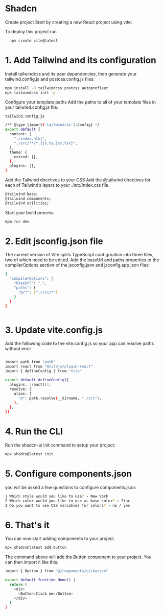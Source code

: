 
# Shadcn

Create project
Start by creating a new React project using vite:





 To deploy this project run

```bash
  npm create vite@latest
```

# 1. Add Tailwind and its configuration

Install tailwindcss and its peer dependencies, then generate your tailwind.config.js and postcss.config.js files:

```bash
npm install -D tailwindcss postcss autoprefixer
npx tailwindcss init -p

```
Configure your template paths
Add the paths to all of your template files in your tailwind.config.js file.
```bash
tailwind.config.js

/** @type {import('tailwindcss').Config} */
export default {
  content: [
    "./index.html",
    "./src/**/*.{js,ts,jsx,tsx}",
  ],
  theme: {
    extend: {},
  },
  plugins: [],
}
```

Add the Tailwind directives to your CSS
Add the @tailwind directives for each of Tailwind’s layers to your ./src/index.css file.

```bash
@tailwind base;
@tailwind components;
@tailwind utilities;

```

Start your build process
```bash
npm run dev

```
# 2. Edit jsconfig.json file
The current version of Vite splits TypeScript configuration into three files, two of which need to be edited. Add the baseUrl and paths properties to the compilerOptions section of the jsconfig.json and jsconfig.app.json files:

```bash
{
  "compilerOptions": {
    "baseUrl": ".",
    "paths": {
      "@/*": ["./src/*"]
    }
  }
}



```
# 3. Update vite.config.js
Add the following code to the vite.config.js so your app can resolve paths without error

```bash

import path from "path"
import react from "@vitejs/plugin-react"
import { defineConfig } from "vite"

export default defineConfig({
  plugins: [react()],
  resolve: {
    alias: {
      "@": path.resolve(__dirname, "./src"),
    },
  },
})

```
# 4. Run the CLI
Run the shadcn-ui init command to setup your project:

```bash
npx shadcn@latest init


```

# 5. Configure components.json
you will be asked a few questions to configure components.json:

```bash
1 Which style would you like to use? › New York
2 Which color would you like to use as base color? › Zinc
3 Do you want to use CSS variables for colors? › no / yes


```

# 6. That's it
You can now start adding components to your project.

```bash
npx shadcn@latest add button

```
The command above will add the Button component to your project. You can then import it like this:
```bash
import { Button } from "@/components/ui/button"

export default function Home() {
  return (
    <div>
      <Button>Click me</Button>
    </div>
  )
}


```



